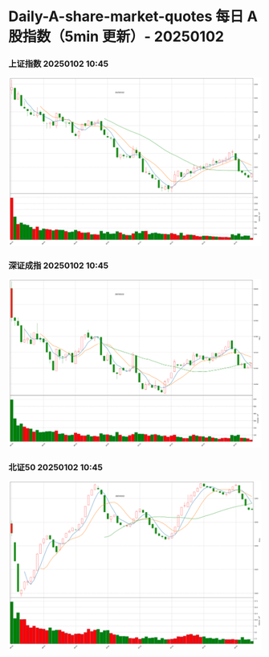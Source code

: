 
# Daily-A-share-market-quotes 每日 A 股指数（5min 更新）- 20250102

### 上证指数 20250102 10:45
![](./fig/2025/1/20250102-sh000001.png)

### 深证成指 20250102 10:45
![](./fig/2025/1/20250102-sz399001.png)

### 北证50 20250102 10:45
![](./fig/2025/1/20250102-bj899050.png)

